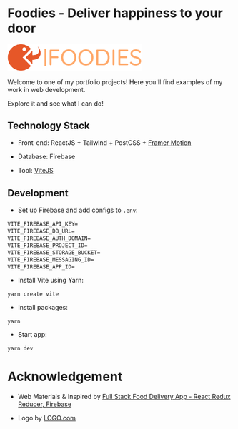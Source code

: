 # Foodies - Deliver happiness to your door

<img src="./src/assets/logo/logo-no-background.svg" width="300" title="Foodies - Deliver happiness to your door">

Welcome to one of my portfolio projects! Here you'll find examples of my work in web development.

Explore it and see what I can do!

## Technology Stack

- Front-end: ReactJS + Tailwind + PostCSS + [Framer Motion](https://www.framer.com/motion/)

- Database: Firebase

- Tool: [ViteJS](https://vitejs.dev/)

## Development

- Set up Firebase and add configs to `.env`:

```
VITE_FIREBASE_API_KEY=
VITE_FIREBASE_DB_URL=
VITE_FIREBASE_AUTH_DOMAIN=
VITE_FIREBASE_PROJECT_ID=
VITE_FIREBASE_STORAGE_BUCKET=
VITE_FIREBASE_MESSAGING_ID=
VITE_FIREBASE_APP_ID=
```

- Install Vite using Yarn:

```
yarn create vite
```

- Install packages:

```
yarn
```

- Start app:

```
yarn dev
```

# Acknowledgement

- Web Materials & Inspired by [Full Stack Food Delivery App - React Redux Reducer, Firebase](https://www.youtube.com/watch?v=kmU7uX3ZHJc&ab_channel=VetrivelRavi)

- Logo by [LOGO.com](https://logo.com/)

